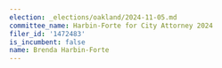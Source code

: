 ```yaml
---
election: _elections/oakland/2024-11-05.md
committee_name: Harbin-Forte for City Attorney 2024
filer_id: '1472483'
is_incumbent: false
name: Brenda Harbin-Forte
---
```

